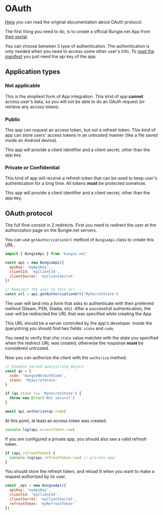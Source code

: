 # OAuth

[Here](https://github.com/Bungie-net/api/wiki/OAuth-Documentation) you can read the original documentation about OAuth protocol.

The first thing you need to do, is to create a official Bungie.net App from [their portal](https://www.bungie.net/en/Application).

You can choose between 3 type of authentication. The authentication is only needed when you need to access some other user's info. To [read the manifest](./Destiny2.md#getDestinyManifest) you just need the api key of the app.

## Application types

### Not applicable

This is the simpliest form of App integration. This kind of app **cannot** access user's data, so you will not be able to do an OAuth request (or retrieve any access token).

### Public

This app can request an access token, but not a refresh token. This kind of app can store users' access tokens in an untrusted manner (like a file saved inside an Android device).

This app will provide a client identifier and a client secret, other than the app key.

### Private or Confidential

This kind of app will receive a refresh token that can be used to keep user's authentication for a long time. All tokens **must** be protected somehow.

This app will provide a client identifier and a client secret, other than the app key.

## OAuth protocol

The full flow consist in 2 redirects. First you need to redirect the user at the authorization page on the Bungie.net servers.

You can use `getAuthorizationUrl` method of `BungieApi` class to create this URL.

```javascript
import { BungieApi } from 'bungie.net'

const api = new BungieApi({
  apiKey: 'myApiKey',
  clientId: 'myClientId',
  clientSecret: 'myClientSecret'
})

// Redirect the user to this url...
const url = api.getAuthorizationUrl('MySecretState')
```

The user will land into a form that asks to authenticate with their preferred method (Steam, PSN, Stadia, etc). After a successfull authentication, the user will be redirected the URL that was specified while creating the App.

This URL should be a server controlled by the app's developer. Inside the querystring you should find two fields: `state` and `code`.

You need to verify that che `state` value matches with the state you specified when the redirect URL was created, otherwise the response **must** be considered untrusted.

Now you can authorize the client with the `authorize` method.

```javascript
// Example parsed querystring object
const qs = {
  code: 'BungieNetAuthCode',
  state: 'MySecretState'
}

if (qs.state !== 'MySecretState') {
  throw new Error('Not secure!')
}

await api.authorize(qs.code)
```

At this point, at least an access token was created.

```javascript
console.log(api.accessToken.raw)
```

If you are configured a private app, you should also see a valid refresh token.

```javascript
if (api.refreshToken) {
  console.log(api.refreshToken.raw) // private app!
}
```

You should store the refresh token, and reload It when you want to make a request authorized by its user.

```javascript
const _api = new BungieApi({
  apiKey: 'myApiKey',
  clientId: 'myClientId',
  clientSecret: 'myClientSecret',
  refreshToken: 'myRefreshToken'
})
```

